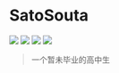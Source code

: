 # SatoSouta

[![](https://img.shields.io/badge/-@BakaShota-1ca0f1?style=flat-square&labelColor=1ca0f1&logo=twitter&logoColor=white)](https://twitter.com/BakakaShota) [![](https://img.shields.io/badge/-https://blog.713.moe-0e83cd?style=flat-square&logo=Blogger&logoColor=fff)](https://blog.713.moe) [![](https://img.shields.io/badge/-SatoSouta-3db6f1?style=flat-square&logo=Telegram&logoColor=2ca5e0)](https://t.me/SatoSouta) [![](https://img.shields.io/badge/-github@skk.moe-911318?style=flat-square&logo=Mail.RU&logoColor=white&labelColor=c14438)](mailto:i@713.moe)

> 一个暂未毕业的高中生
